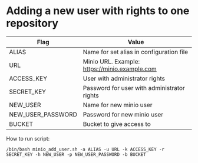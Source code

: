 # Adding a new user with rights to one repository

Flag | Value
------------ | -------------
ALIAS | Name for set alias in configuration file
URL | Minio URL. Example: https://minio.example.com
ACCESS_KEY | User with administrator rights
SECRET_KEY | Password for user with administrator rights
NEW_USER | Name for new minio user
NEW_USER_PASSWORD | Password for new minio user
BUCKET | Bucket to give access to

How to run script:

```
/bin/bash minio_add_user.sh -a ALIAS -u URL -k ACCESS_KEY -r SECRET_KEY -h NEW_USER -p NEW_USER_PASSWORD -b BUCKET
```
